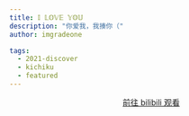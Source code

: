 ```yaml
---
title: 𝕀 𝕃𝕆𝕍𝔼 𝕐𝕆𝕌
description: "你爱我，我揍你（"
author: imgradeone

tags:
  - 2021-discover
  - kichiku
  - featured
---
```


<div style="text-align: center">
  <p><a rel="nofollow noopener noreferrer" target="_blank" href="https://www.bilibili.com/video/BV1bW411f7po" class="button">前往 bilibili 观看</a></p>
</div>
